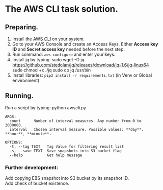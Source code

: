 # The AWS CLI task solution.

## Preparing.
1. Install the [AWS CLI](https://docs.aws.amazon.com/cli/latest/userguide/install-linux.html) on your system.
2. Go to your AWS Console and create an Access Keys.
Either **Access key ID** and **Secret access key** needed before the next step.
3. Run command:
`aws configure`
and enter your keys.
4. Install jq by typing:
    sudo wget -O jq https://github.com/stedolan/jq/releases/download/jq-1.6/jq-linux64
    sudo chmod +x ./jq
    sudo cp jq /usr/bin
5. Install libraries:
`pip3 install -r requirements.txt`	(in Venv or Global environment)

## Running.
Run a script by typing:
    python awscli.py <ARGS> <OPTIONS>

	ARGS:
	  count      Number of interval measures. Any number from 0 to 2000000.
	  interval   Chosen interval measure. Possible values: **day**, **hour**, **minute**.

	OPTIONS:
	  -t, --tag TEXT   Tag Value for filtering result list
	  -s, --save TEXT  Save snapshots into S3 bucket flag
	  --help           Get help message

### Further development:
Add copying EBS snapshot into S3 bucket by its snapshot ID.  
Add check of bucket existence.